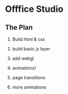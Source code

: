 # Offfice Studio

## The Plan

1. Build html & css

2. build basic js layer

3. add webgl

4. animations!

5. page transitions

6. more animations
